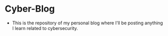 # Cyber-Blog
* This is the repository of my personal blog where I'll be posting anything I learn related to cybersecurity.

